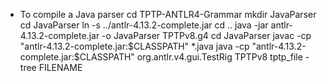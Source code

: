 - To compile a Java parser
cd TPTP-ANTLR4-Grammar
mkdir JavaParser
cd JavaParser
ln -s ../antlr-4.13.2-complete.jar
cd ..
java -jar antlr-4.13.2-complete.jar -o JavaParser TPTPv8.g4
cd JavaParser
javac -cp "antlr-4.13.2-complete.jar:$CLASSPATH" *.java
java -cp "antlr-4.13.2-complete.jar:$CLASSPATH" org.antlr.v4.gui.TestRig TPTPv8 tptp_file -tree FILENAME

